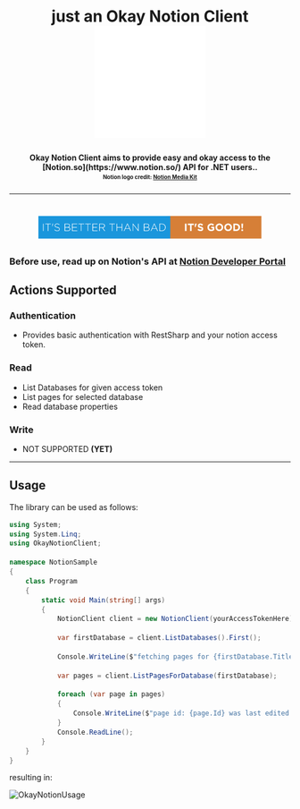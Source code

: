 <h1 align="center">
    just an Okay Notion Client
    <br>
  <img src="https://github.com/johnpierson/OkayNotionClient/blob/main/!documentation/notion-logo-white.png" alt="Relay" width="200">
</h1>
<h4 align="center">Okay Notion Client aims to provide easy and okay access to the [Notion.so](https://www.notion.so/) API for .NET users..
    <br>
<sub><sup>Notion logo credit: <a href="https://www.notion.so/Media-Kit-205535b1d9c4440497a3d7a2ac096286">Notion Media Kit</a></sub></sup>
</h4>



---
<h1 align="center">
<img src="https://github.com/johnpierson/OkayNotionClient/blob/main/!documentation/its-better-than-bad-its-good.svg" alt="Relay" width="400">
</h1>

### Before use, read up on Notion's API at [Notion Developer Portal](https://developers.notion.com/)

## Actions Supported

### Authentication
- Provides basic authentication with RestSharp and your notion access token.

### Read
- List Databases for given access token
- List pages for selected database
- Read database properties

### Write
- NOT SUPPORTED **(YET)**

---

## Usage

The library can be used as follows:
```csharp
using System;
using System.Linq;
using OkayNotionClient;

namespace NotionSample
{
    class Program
    {
        static void Main(string[] args)
        {
            NotionClient client = new NotionClient(yourAccessTokenHere);

            var firstDatabase = client.ListDatabases().First();
            
            Console.WriteLine($"fetching pages for {firstDatabase.Title.First().PlainText}");

            var pages = client.ListPagesForDatabase(firstDatabase);

            foreach (var page in pages)
            {
                Console.WriteLine($"page id: {page.Id} was last edited at {page.LastEditedTime}");
            }
            Console.ReadLine();
        }
    }
}
```

resulting in:

<img src="https://github.com/johnpierson/OkayNotionClient/blob/main/!documentation/01_Usage.gif" alt="OkayNotionUsage" width="800">

